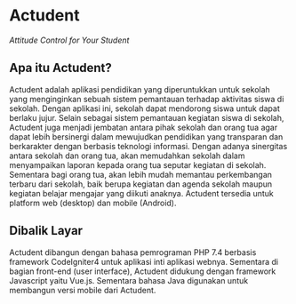 # Actudent
<i>Attitude Control for Your Student</i>

## Apa itu Actudent?
Actudent adalah aplikasi pendidikan yang diperuntukkan untuk sekolah yang menginginkan sebuah sistem pemantauan terhadap aktivitas siswa di sekolah. Dengan aplikasi ini, sekolah dapat mendorong siswa untuk dapat berlaku jujur. Selain sebagai sistem pemantauan kegiatan siswa di sekolah, Actudent juga menjadi jembatan antara pihak sekolah dan orang tua agar dapat lebih bersinergi dalam mewujudkan pendidikan yang transparan dan berkarakter dengan berbasis teknologi informasi. Dengan adanya sinergitas antara sekolah dan orang tua, akan memudahkan sekolah dalam menyampaikan laporan kepada orang tua seputar kegiatan di sekolah. Sementara bagi orang tua, akan lebih mudah memantau perkembangan terbaru dari sekolah, baik berupa kegiatan dan agenda sekolah maupun kegiatan belajar mengajar yang diikuti anaknya. Actudent tersedia untuk platform web (desktop) dan mobile (Android).

## Dibalik Layar
Actudent dibangun dengan bahasa pemrograman PHP 7.4 berbasis framework CodeIgniter4 untuk aplikasi inti aplikasi webnya. Sementara di bagian front-end (user interface), Actudent didukung dengan framework Javascript yaitu Vue.js. Sementara bahasa Java digunakan untuk membangun versi mobile dari Actudent.